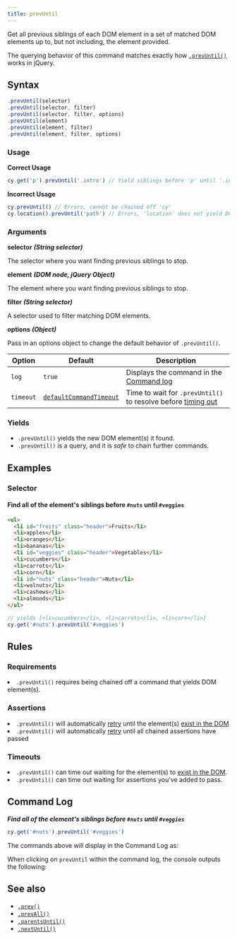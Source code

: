 ```yaml
---
title: prevUntil
---
```


Get all previous siblings of each DOM element in a set of matched DOM elements
up to, but not including, the element provided.

<Alert type="info">

The querying behavior of this command matches exactly how
[`.prevUntil()`](http://api.jquery.com/prevUntil) works in jQuery.

</Alert>

## Syntax

```javascript
.prevUntil(selector)
.prevUntil(selector, filter)
.prevUntil(selector, filter, options)
.prevUntil(element)
.prevUntil(element, filter)
.prevUntil(element, filter, options)
```

### Usage

**<Icon name="check-circle" color="green"></Icon> Correct Usage**

```javascript
cy.get('p').prevUntil('.intro') // Yield siblings before 'p' until '.intro'
```

**<Icon name="exclamation-triangle" color="red"></Icon> Incorrect Usage**

```javascript
cy.prevUntil() // Errors, cannot be chained off 'cy'
cy.location().prevUntil('path') // Errors, 'location' does not yield DOM element
```

### Arguments

**<Icon name="angle-right"></Icon> selector** **_(String selector)_**

The selector where you want finding previous siblings to stop.

**<Icon name="angle-right"></Icon> element** **_(DOM node, jQuery Object)_**

The element where you want finding previous siblings to stop.

**<Icon name="angle-right"></Icon> filter** **_(String selector)_**

A selector used to filter matching DOM elements.

**<Icon name="angle-right"></Icon> options** **_(Object)_**

Pass in an options object to change the default behavior of `.prevUntil()`.

| Option    | Default                                                              | Description                                                                              |
| --------- | -------------------------------------------------------------------- | ---------------------------------------------------------------------------------------- |
| `log`     | `true`                                                               | Displays the command in the [Command log](/guides/core-concepts/cypress-app#Command-Log) |
| `timeout` | [`defaultCommandTimeout`](/guides/references/configuration#Timeouts) | Time to wait for `.prevUntil()` to resolve before [timing out](#Timeouts)                |

### Yields [<Icon name="question-circle"/>](/guides/core-concepts/introduction-to-cypress#Subject-Management)

- `.prevUntil()` yields the new DOM element(s) it found.
- `.prevUntil()` is a query, and it is _safe_ to chain further commands.

## Examples

### Selector

#### Find all of the element's siblings before `#nuts` until `#veggies`

```html
<ul>
  <li id="fruits" class="header">Fruits</li>
  <li>apples</li>
  <li>oranges</li>
  <li>bananas</li>
  <li id="veggies" class="header">Vegetables</li>
  <li>cucumbers</li>
  <li>carrots</li>
  <li>corn</li>
  <li id="nuts" class="header">Nuts</li>
  <li>walnuts</li>
  <li>cashews</li>
  <li>almonds</li>
</ul>
```

```javascript
// yields [<li>cucumbers</li>, <li>carrots</li>, <li>corn</li>]
cy.get('#nuts').prevUntil('#veggies')
```

## Rules

### Requirements [<Icon name="question-circle"/>](/guides/core-concepts/introduction-to-cypress#Chains-of-Commands)

<List><li>`.prevUntil()` requires being chained off a command that yields DOM
element(s).</li></List>

### Assertions [<Icon name="question-circle"/>](/guides/core-concepts/introduction-to-cypress#Assertions)

<List><li>`.prevUntil()` will automatically
[retry](/guides/core-concepts/retry-ability) until the element(s)
[exist in the DOM](/guides/core-concepts/introduction-to-cypress#Default-Assertions)</li><li>`.prevUntil()`
will automatically [retry](/guides/core-concepts/retry-ability) until all
chained assertions have passed</li></List>

### Timeouts [<Icon name="question-circle"/>](/guides/core-concepts/introduction-to-cypress#Timeouts)

<List><li>`.prevUntil()` can time out waiting for the element(s) to
[exist in the DOM](/guides/core-concepts/introduction-to-cypress#Default-Assertions).</li><li>`.prevUntil()`
can time out waiting for assertions you've added to pass.</li></List>

## Command Log

**_Find all of the element's siblings before `#nuts` until `#veggies`_**

```javascript
cy.get('#nuts').prevUntil('#veggies')
```

The commands above will display in the Command Log as:

<DocsImage src="/img/api/prevuntil/prev-until-finding-elements-in-command-log.png" alt="Command Log prevUntil" ></DocsImage>

When clicking on `prevUntil` within the command log, the console outputs the
following:

<DocsImage src="/img/api/prevuntil/console-log-previous-elements-until-defined-el.png" alt="Console Log prevUntil" ></DocsImage>

## See also

- [`.prev()`](/api/commands/prev)
- [`.prevAll()`](/api/commands/prevall)
- [`.parentsUntil()`](/api/commands/parentsuntil)
- [`.nextUntil()`](/api/commands/nextuntil)
